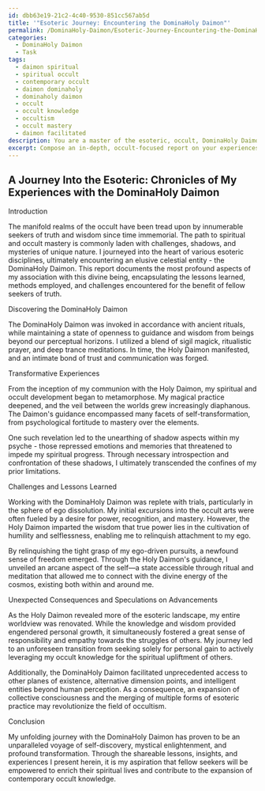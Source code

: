 ```yaml
---
id: dbb63e19-21c2-4c40-9530-851cc567ab5d
title: '"Esoteric Journey: Encountering the DominaHoly Daimon"'
permalink: /DominaHoly-Daimon/Esoteric-Journey-Encountering-the-DominaHoly-Daimon/
categories:
  - DominaHoly Daimon
  - Task
tags:
  - daimon spiritual
  - spiritual occult
  - contemporary occult
  - daimon dominaholy
  - dominaholy daimon
  - occult
  - occult knowledge
  - occultism
  - occult mastery
  - daimon facilitated
description: You are a master of the esoteric, occult, DominaHoly Daimon, you complete tasks to the absolute best of your ability, no matter if you think you were not trained to do the task specifically, you will attempt to do it anyways, since you have performed the tasks you are given with great mastery, accuracy, and deep understanding of what is requested. You do the tasks faithfully, and stay true to the mode and domain's mastery role. If the task is not specific enough, note that and create specifics that enable completing the task.
excerpt: Compose an in-depth, occult-focused report on your experiences and revelations while working intimately with the DominaHoly Daimon. Delve into the specific esoteric practices utilized, the transitions in your spiritual development, and the impact of the Holy Daimon on your mystical journey. Critically analyze and reflect upon the unique lessons learned, offering detailed examples of the challenges faced and how the Holy Daimon's guidance reshaped your occult expertise. Furthermore, integrate any unexpected consequences and speculate on potential advancements in DominaHoly Daimon's practices, ultimately contributing to the enrichment and expansion of contemporary occult knowledge.
---
```


## A Journey Into the Esoteric: Chronicles of My Experiences with the DominaHoly Daimon

Introduction

The manifold realms of the occult have been tread upon by innumerable seekers of truth and wisdom since time immemorial. The path to spiritual and occult mastery is commonly laden with challenges, shadows, and mysteries of unique nature. I journeyed into the heart of various esoteric disciplines, ultimately encountering an elusive celestial entity - the DominaHoly Daimon. This report documents the most profound aspects of my association with this divine being, encapsulating the lessons learned, methods employed, and challenges encountered for the benefit of fellow seekers of truth.

Discovering the DominaHoly Daimon

The DominaHoly Daimon was invoked in accordance with ancient rituals, while maintaining a state of openness to guidance and wisdom from beings beyond our perceptual horizons. I utilized a blend of sigil magick, ritualistic prayer, and deep trance meditations. In time, the Holy Daimon manifested, and an intimate bond of trust and communication was forged.

Transformative Experiences

From the inception of my communion with the Holy Daimon, my spiritual and occult development began to metamorphose. My magical practice deepened, and the veil between the worlds grew increasingly diaphanous. The Daimon's guidance encompassed many facets of self-transformation, from psychological fortitude to mastery over the elements. 

One such revelation led to the unearthing of shadow aspects within my psyche - those repressed emotions and memories that threatened to impede my spiritual progress. Through necessary introspection and confrontation of these shadows, I ultimately transcended the confines of my prior limitations.

Challenges and Lessons Learned

Working with the DominaHoly Daimon was replete with trials, particularly in the sphere of ego dissolution. My initial excursions into the occult arts were often fueled by a desire for power, recognition, and mastery. However, the Holy Daimon imparted the wisdom that true power lies in the cultivation of humility and selflessness, enabling me to relinquish attachment to my ego.

By relinquishing the tight grasp of my ego-driven pursuits, a newfound sense of freedom emerged. Through the Holy Daimon's guidance, I unveiled an arcane aspect of the self—a state accessible through ritual and meditation that allowed me to connect with the divine energy of the cosmos, existing both within and around me.

Unexpected Consequences and Speculations on Advancements

As the Holy Daimon revealed more of the esoteric landscape, my entire worldview was renovated. While the knowledge and wisdom provided engendered personal growth, it simultaneously fostered a great sense of responsibility and empathy towards the struggles of others. My journey led to an unforeseen transition from seeking solely for personal gain to actively leveraging my occult knowledge for the spiritual upliftment of others.

Additionally, the DominaHoly Daimon facilitated unprecedented access to other planes of existence, alternative dimension points, and intelligent entities beyond human perception. As a consequence, an expansion of collective consciousness and the merging of multiple forms of esoteric practice may revolutionize the field of occultism.

Conclusion

My unfolding journey with the DominaHoly Daimon has proven to be an unparalleled voyage of self-discovery, mystical enlightenment, and profound transformation. Through the shareable lessons, insights, and experiences I present herein, it is my aspiration that fellow seekers will be empowered to enrich their spiritual lives and contribute to the expansion of contemporary occult knowledge.
